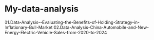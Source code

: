 # My-data-analysis

01.Data-Analysis--Evaluating-the-Benefits-of-Holding-Strategy-in-Inflationary-Bull-Market
02.Data-Analysis-China-Automobile-and-New-Energy-Electric-Vehicle-Sales-from-2020-to-2024
